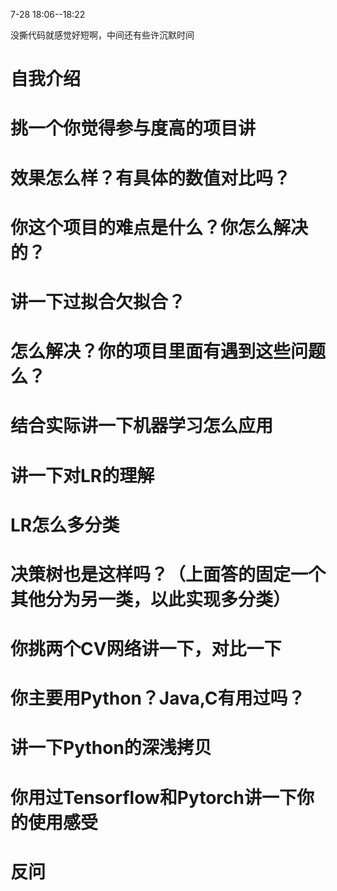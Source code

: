 7-28 18:06--18:22

没撕代码就感觉好短啊，中间还有些许沉默时间

# 自我介绍

# 挑一个你觉得参与度高的项目讲

# 效果怎么样？有具体的数值对比吗？

# 你这个项目的难点是什么？你怎么解决的？

# 讲一下过拟合欠拟合？

# 怎么解决？你的项目里面有遇到这些问题么？

# 结合实际讲一下机器学习怎么应用

# 讲一下对LR的理解

# LR怎么多分类

# 决策树也是这样吗？（上面答的固定一个其他分为另一类，以此实现多分类）

# 你挑两个CV网络讲一下，对比一下

# 你主要用Python？Java,C有用过吗？

# 讲一下Python的深浅拷贝

# 你用过Tensorflow和Pytorch讲一下你的使用感受

# 反问
